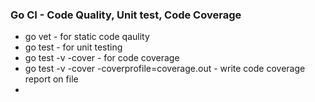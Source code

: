 ### Go CI - Code Quality, Unit test, Code Coverage

- go vet - for static code qaulity
- go test - for unit testing
- go test -v -cover - for code coverage
- go test -v -cover -coverprofile=coverage.out - write code coverage report on file
-
